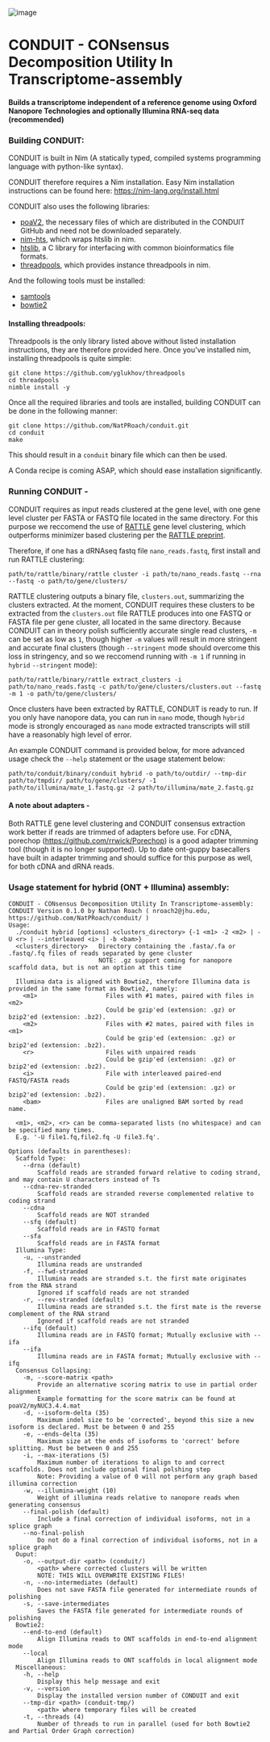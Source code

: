 <!---GNU James Taylor--->

![image](CONDUIT.png)

# CONDUIT - CONsensus Decomposition Utility In Transcriptome-assembly
#### Builds a transcriptome independent of a reference genome using Oxford Nanopore Technologies and optionally Illumina RNA-seq data (recommended)

### Building CONDUIT:
CONDUIT is built in Nim (A statically typed, compiled systems programming language with python-like syntax).

CONDUIT therefore requires a Nim installation. Easy Nim installation instructions can be found here: https://nim-lang.org/install.html

CONDUIT also uses the following libraries:
*    [poaV2](https://github.com/tanghaibao/bio-pipeline/tree/master/poaV2), the necessary files of which are distributed in the CONDUIT GitHub and need not be downloaded separately.
*    [nim-hts](https://github.com/brentp/hts-nim), which wraps htslib in nim.
*    [htslib](https://github.com/samtools/htslib), a C library for interfacing with common bioinformatics file formats.
*    [threadpools](https://github.com/yglukhov/threadpools), which provides instance threadpools in nim.

And the following tools must be installed:
*   [samtools](https://github.com/samtools/samtools)
*   [bowtie2](https://github.com/BenLangmead/bowtie2)

#### Installing threadpools:
Threadpools is the only library listed above without listed installation instructions, they are therefore provided here.
Once you've installed nim, installing threadpools is quite simple:
```
git clone https://github.com/yglukhov/threadpools
cd threadpools
nimble install -y
```

Once all the required libraries and tools are installed, building CONDUIT can be done in the following manner:
```
git clone https://github.com/NatPRoach/conduit.git
cd conduit
make
```
This should result in a `conduit` binary file which can then be used.

A Conda recipe is coming ASAP, which should ease installation significantly.

### Running CONDUIT - 
CONDUIT requires as input reads clustered at the gene level, with one gene level cluster per FASTA or FASTQ file located in the same directory. For this purpose we reccomend the use of [RATTLE](https://github.com/comprna/RATTLE) gene level clustering, which outperforms minimizer based clustering per the [RATTLE preprint](https://doi.org/10.1101/2020.02.08.939942).

Therefore, if one has a dRNAseq fastq file `nano_reads.fastq`, first install and run RATTLE clustering:
```
path/to/rattle/binary/rattle cluster -i path/to/nano_reads.fastq --rna --fastq -o path/to/gene/clusters/
```
RATTLE clustering outputs a binary file, `clusters.out`, summarizing the clusters extracted. At the moment, CONDUIT requires these clusters to be extracted from the `clusters.out` file RATTLE produces into one FASTQ or FASTA file per gene cluster, all located in the same directory. Because CONDUIT can in theory polish sufficiently accurate single read clusters, `-m` can be set as low as `1`, though higher `-m` values will result in more stringent and accurate final clusters (though `--stringent` mode should overcome this loss in stringency, and so we reccomend running with `-m 1` if running in `hybrid` `--stringent` mode):
```
path/to/rattle/binary/rattle extract_clusters -i path/to/nano_reads.fastq -c path/to/gene/clusters/clusters.out --fastq -m 1 -o path/to/gene/clusters/
```

Once clusters have been extracted by RATTLE, CONDUIT is ready to run. If you only have nanopore data, you can run in `nano` mode, though `hybrid` mode is strongly encouraged as `nano` mode extracted transcripts will still have a reasonably high level of error.

An example CONDUIT command is provided below, for more advanced usage check the `--help` statement or the usage statement below:
```
path/to/conduit/binary/conduit hybrid -o path/to/outdir/ --tmp-dir path/to/tmpdir/ path/to/gene/clusters/ -1 path/to/illumina/mate_1.fastq.gz -2 path/to/illumina/mate_2.fastq.gz
```

#### A note about adapters -
Both RATTLE gene level clustering and CONDUIT consensus extraction work better if reads are trimmed of adapters before use. For cDNA, porechop (https://github.com/rrwick/Porechop) is a good adapter trimming tool (though it is no longer supported). Up to date ont-guppy basecallers have built in adapter trimming and should suffice for this purpose as well, for both cDNA and dRNA reads.

### Usage statement for hybrid (ONT + Illumina) assembly:
```
CONDUIT - CONsensus Decomposition Utility In Transcriptome-assembly:
CONDUIT Version 0.1.0 by Nathan Roach ( nroach2@jhu.edu, https://github.com/NatPRoach/conduit/ )
Usage:
  ./conduit hybrid [options] <clusters_directory> {-1 <m1> -2 <m2> | -U <r> | --interleaved <i> | -b <bam>}
  <clusters_directory>   Directory containing the .fasta/.fa or .fastq/.fq files of reads separated by gene cluster
                         NOTE: .gz support coming for nanopore scaffold data, but is not an option at this time

  Illumina data is aligned with Bowtie2, therefore Illumina data is provided in the same format as Bowtie2, namely:
    <m1>                   Files with #1 mates, paired with files in <m2>
                           Could be gzip'ed (extension: .gz) or bzip2'ed (extension: .bz2).
    <m2>                   Files with #2 mates, paired with files in <m1>
                           Could be gzip'ed (extension: .gz) or bzip2'ed (extension: .bz2).
    <r>                    Files with unpaired reads
                           Could be gzip'ed (extension: .gz) or bzip2'ed (extension: .bz2).
    <i>                    File with interleaved paired-end FASTQ/FASTA reads
                           Could be gzip'ed (extension: .gz) or bzip2'ed (extension: .bz2).
    <bam>                  Files are unaligned BAM sorted by read name.

  <m1>, <m2>, <r> can be comma-separated lists (no whitespace) and can be specified many times.
  E.g. '-U file1.fq,file2.fq -U file3.fq'.

Options (defaults in parentheses):
  Scaffold Type:
    --drna (default)
        Scaffold reads are stranded forward relative to coding strand, and may contain U characters instead of Ts
    --cdna-rev-stranded
        Scaffold reads are stranded reverse complemented relative to coding strand
    --cdna
        Scaffold reads are NOT stranded
    --sfq (default)
        Scaffold reads are in FASTQ format
    --sfa
        Scaffold reads are in FASTA format
  Illumina Type:
    -u, --unstranded
        Illumina reads are unstranded
    -f, --fwd-stranded
        Illumina reads are stranded s.t. the first mate originates from the RNA strand
        Ignored if scaffold reads are not stranded
    -r, --rev-stranded (default)
        Illumina reads are stranded s.t. the first mate is the reverse complement of the RNA strand
        Ignored if scaffold reads are not stranded
    --ifq (default)
        Illumina reads are in FASTQ format; Mutually exclusive with --ifa
    --ifa
        Illumina reads are in FASTA format; Mutually exclusive with --ifq
  Consensus Collapsing:
    -m, --score-matrix <path>
        Provide an alternative scoring matrix to use in partial order alignment
        Example formatting for the score matrix can be found at poaV2/myNUC3.4.4.mat
    -d, --isoform-delta (35)
        Maximum indel size to be 'corrected', beyond this size a new isoform is declared. Must be between 0 and 255
    -e, --ends-delta (35)
        Maximum size at the ends of isoforms to 'correct' before splitting. Must be between 0 and 255
    -i, --max-iterations (5)
        Maximum number of iterations to align to and correct scaffolds. Does not include optional final polshing step
        Note: Providing a value of 0 will not perform any graph based illumina correction
    -w, --illumina-weight (10)
        Weight of illumina reads relative to nanopore reads when generating consensus
    --final-polish (default)
        Include a final correction of individual isoforms, not in a splice graph
    --no-final-polish
        Do not do a final correction of individual isoforms, not in a splice graph
  Ouput:
    -o, --output-dir <path> (conduit/)
        <path> where corrected clusters will be written
        NOTE: THIS WILL OVERWRITE EXISTING FILES!
    -n, --no-intermediates (default)
        Does not save FASTA file generated for intermediate rounds of polishing
    -s, --save-intermediates
        Saves the FASTA file generated for intermediate rounds of polishing
  Bowtie2:
    --end-to-end (default)
        Align Illumina reads to ONT scaffolds in end-to-end alignment mode
    --local
        Align Illumina reads to ONT scaffolds in local alignment mode
  Miscellaneous:
    -h, --help
        Display this help message and exit
    -v, --version
        Display the installed version number of CONDUIT and exit
    --tmp-dir <path> (conduit-tmp/)
        <path> where temporary files will be created
    -t, --threads (4)
        Number of threads to run in parallel (used for both Bowtie2 and Partial Order Graph correction)
```